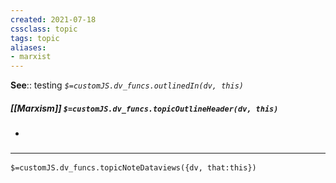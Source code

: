```yaml
---
created: 2021-07-18
cssclass: topic
tags: topic
aliases:
- marxist
---
```


**See**:: testing
*`$=customJS.dv_funcs.outlinedIn(dv, this)`*

##### [[Marxism]] `$=customJS.dv_funcs.topicOutlineHeader(dv, this)`
- 

### <hr class="dataviews"/>

`$=customJS.dv_funcs.topicNoteDataviews({dv, that:this})`
